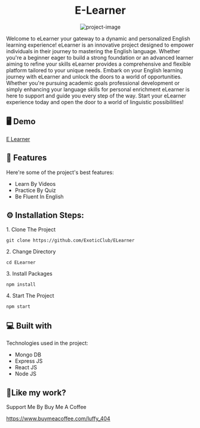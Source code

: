 <h1 align="center" id="title">E-Learner</h1>

<p align="center"><img src="https://socialify.git.ci/ExoticClub/ELearner/image?font=Jost&amp;forks=1&amp;issues=1&amp;language=1&amp;name=1&amp;owner=1&amp;pulls=1&amp;stargazers=1&amp;theme=Dark" alt="project-image"></p>

<p id="description">Welcome to eLearner your gateway to a dynamic and personalized English learning experience! eLearner is an innovative project designed to empower individuals in their journey to mastering the English language. Whether you're a beginner eager to build a strong foundation or an advanced learner aiming to refine your skills eLearner provides a comprehensive and flexible platform tailored to your unique needs. Embark on your English learning journey with eLearner and unlock the doors to a world of opportunities. Whether you're pursuing academic goals professional development or simply enhancing your language skills for personal enrichment eLearner is here to support and guide you every step of the way. Start your eLearner experience today and open the door to a world of linguistic possibilities!</p>

<h2>🖥️ Demo</h2>

[E Learner](https://rit-elearner.vercel.app/)

  
  
<h2>🤔 Features</h2>

Here're some of the project's best features:

*   Learn By Videos
*   Practice By Quiz
*   Be Fluent In English

<h2>⚙️ Installation Steps:</h2>

<p>1. Clone The Project</p>

```
git clone https://github.com/ExoticClub/ELearner
```

<p>2. Change Directory</p>

```
cd ELearner
```

<p>3. Install Packages</p>

```
npm install
```

<p>4. Start The Project</p>

```
npm start
```
  
<h2>💻 Built with</h2>

Technologies used in the project:

*   Mongo DB
*   Express JS
*   React JS
*   Node JS

<h2>💖Like my work?</h2>

Support Me By Buy Me A Coffee<p>https://www.buymeacoffee.com/luffy_404</p>

